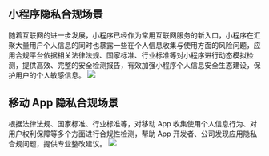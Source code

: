 

## 小程序隐私合规场景
随着互联网的进一步发展，小程序已经作为常用互联网服务的新入口，小程序在汇聚大量用户个人信息的同时也暴露一些在个人信息收集与使用方面的风险问题，应用合规平台依据相关法律法规、国家标准、行业标准等对小程序进行动态模拟检测，提供高效、完整的安全检测报告，有效加强小程序个人信息安全生态建设，保护用户的个人敏感信息。
![](https://qcloudimg.tencent-cloud.cn/raw/89156d448c5f990adadce5ea9ea2a288.png)

## 移动 App 隐私合规场景
根据法律法规、国家标准、行业标准等，对移动 App 收集使用个人信息行为、对用户权利保障等多个方面进行合规性检测，帮助 App 开发者、公司发现应用隐私合规问题，提供专业整改建议。
![](https://qcloudimg.tencent-cloud.cn/raw/6bbc9691a3524de6322f6b6a3b2f2330.png)
